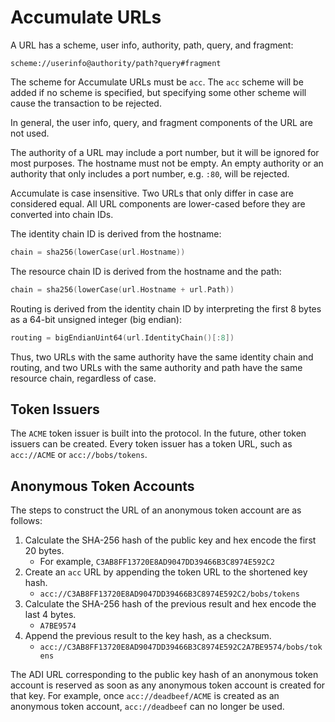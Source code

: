 # Accumulate URLs

A URL has a scheme, user info, authority, path, query, and fragment:

```
scheme://userinfo@authority/path?query#fragment
```

The scheme for Accumulate URLs must be `acc`. The `acc` scheme will be added if
no scheme is specified, but specifying some other scheme will cause the
transaction to be rejected.

In general, the user info, query, and fragment components of the URL are not
used.

The authority of a URL may include a port number, but it will be ignored for
most purposes. The hostname must not be empty. An empty authority or an
authority that only includes a port number, e.g. `:80`, will be rejected.

Accumulate is case insensitive. Two URLs that only differ in case are considered
equal. All URL components are lower-cased before they are converted into chain
IDs.

The identity chain ID is derived from the hostname:

```go
chain = sha256(lowerCase(url.Hostname))
```

The resource chain ID is derived from the hostname and the path:

```go
chain = sha256(lowerCase(url.Hostname + url.Path))
```

Routing is derived from the identity chain ID by interpreting the first 8 bytes
as a 64-bit unsigned integer (big endian):

```go
routing = bigEndianUint64(url.IdentityChain()[:8])
```

Thus, two URLs with the same authority have the same identity chain and routing,
and two URLs with the same authority and path have the same resource chain,
regardless of case.

## Token Issuers

The `ACME` token issuer is built into the protocol. In the future, other token
issuers can be created. Every token issuer has a token URL, such as `acc://ACME`
or `acc://bobs/tokens`.

## Anonymous Token Accounts

The steps to construct the URL of an anonymous token account are as follows:

1. Calculate the SHA-256 hash of the public key and hex encode the first 20 bytes.
   - For example, `C3AB8FF13720E8AD9047DD39466B3C8974E592C2`
2. Create an `acc` URL by appending the token URL to the shortened key hash.
   - `acc://C3AB8FF13720E8AD9047DD39466B3C8974E592C2/bobs/tokens`
3. Calculate the SHA-256 hash of the previous result and hex encode the last 4 bytes.
   - `A7BE9574`
4. Append the previous result to the key hash, as a checksum.
   - `acc://C3AB8FF13720E8AD9047DD39466B3C8974E592C2A7BE9574/bobs/tokens`

The ADI URL corresponding to the public key hash of an anonymous token account
is reserved as soon as any anonymous token account is created for that key. For
example, once `acc://deadbeef/ACME` is created as an anonymous token account,
`acc://deadbeef` can no longer be used.